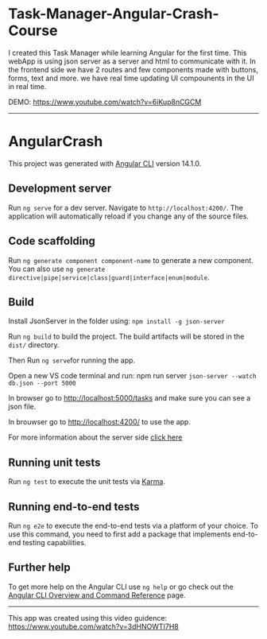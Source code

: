 # Task-Manager-Angular-Crash-Course

I created this Task Manager while learning Angular for the first time. 
This webApp is using json server as a server and html to communicate with it. 
In the frontend side we have 2 routes and few components made with buttons, forms, text and more. 
we have real time updating UI compounents in the UI in real time. 

DEMO:
https://www.youtube.com/watch?v=6iKup8nCGCM

---------------------------------------------------

# AngularCrash

This project was generated with [Angular CLI](https://github.com/angular/angular-cli) version 14.1.0.

## Development server

Run `ng serve` for a dev server. Navigate to `http://localhost:4200/`. The application will automatically reload if you change any of the source files.

## Code scaffolding

Run `ng generate component component-name` to generate a new component. You can also use `ng generate directive|pipe|service|class|guard|interface|enum|module`.

## Build

Install JsonServer in the folder using: `npm install -g json-server`

Run `ng build` to build the project. The build artifacts will be stored in the `dist/` directory.

Then Run `ng serve`for running the app. 

Open a new VS code terminal and run: npm run server
`json-server --watch db.json --port 5000`

In browser go to [http://localhost:5000/tasks](http://localhost:5000/tasks) and make sure you can see a json file. 

In brouwser go to [http://localhost:4200/](http://localhost:4200/) to use the app. 


For more information about the server side [click here](https://www.npmjs.com/package/json-server)

## Running unit tests

Run `ng test` to execute the unit tests via [Karma](https://karma-runner.github.io).

## Running end-to-end tests

Run `ng e2e` to execute the end-to-end tests via a platform of your choice. To use this command, you need to first add a package that implements end-to-end testing capabilities.

## Further help

To get more help on the Angular CLI use `ng help` or go check out the [Angular CLI Overview and Command Reference](https://angular.io/cli) page.

------------------
This app was created using this video guidence:
https://www.youtube.com/watch?v=3dHNOWTI7H8

